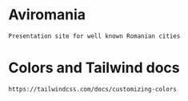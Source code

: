 # Aviromania
    Presentation site for well known Romanian cities


# Colors and Tailwind docs

    https://tailwindcss.com/docs/customizing-colors